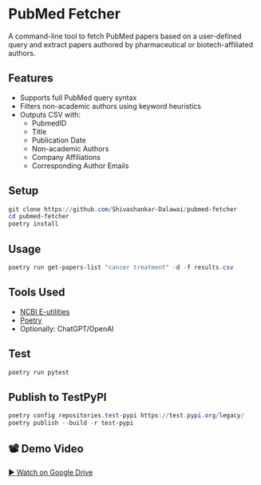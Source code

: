# PubMed Fetcher

A command-line tool to fetch PubMed papers based on a user-defined query and extract papers authored by pharmaceutical or biotech-affiliated authors.

## Features
- Supports full PubMed query syntax
- Filters non-academic authors using keyword heuristics
- Outputs CSV with:
  - PubmedID
  - Title
  - Publication Date
  - Non-academic Authors
  - Company Affiliations
  - Corresponding Author Emails

## Setup

```powershell
git clone https://github.com/Shivashankar-Dalawai/pubmed-fetcher
cd pubmed-fetcher
poetry install
```

## Usage

```powershell
poetry run get-papers-list "cancer treatment" -d -f results.csv
```

## Tools Used
- [NCBI E-utilities](https://www.ncbi.nlm.nih.gov/books/NBK25499/)
- [Poetry](https://python-poetry.org/)
- Optionally: ChatGPT/OpenAI

## Test

```powershell
poetry run pytest
```

## Publish to TestPyPI

```powershell
poetry config repositories.test-pypi https://test.pypi.org/legacy/
poetry publish --build -r test-pypi
```
## 📽 Demo Video

[▶️ Watch on Google Drive](https://drive.google.com/file/d/1VwlVgA0y4S7XyIAoPzG4_Y0Z0VeUfi_T/view?usp=drive_link)

